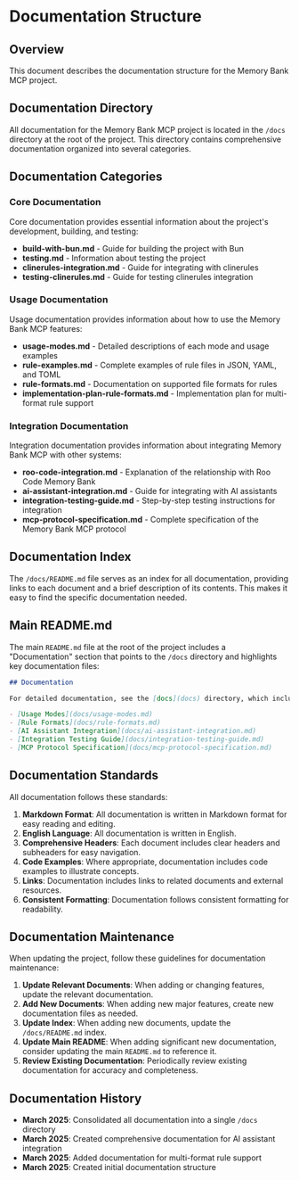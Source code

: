 # Documentation Structure

## Overview

This document describes the documentation structure for the Memory Bank MCP project.

## Documentation Directory

All documentation for the Memory Bank MCP project is located in the `/docs` directory at the root of the project. This directory contains comprehensive documentation organized into several categories.

## Documentation Categories

### Core Documentation

Core documentation provides essential information about the project's development, building, and testing:

- **build-with-bun.md** - Guide for building the project with Bun
- **testing.md** - Information about testing the project
- **clinerules-integration.md** - Guide for integrating with clinerules
- **testing-clinerules.md** - Guide for testing clinerules integration

### Usage Documentation

Usage documentation provides information about how to use the Memory Bank MCP features:

- **usage-modes.md** - Detailed descriptions of each mode and usage examples
- **rule-examples.md** - Complete examples of rule files in JSON, YAML, and TOML
- **rule-formats.md** - Documentation on supported file formats for rules
- **implementation-plan-rule-formats.md** - Implementation plan for multi-format rule support

### Integration Documentation

Integration documentation provides information about integrating Memory Bank MCP with other systems:

- **roo-code-integration.md** - Explanation of the relationship with Roo Code Memory Bank
- **ai-assistant-integration.md** - Guide for integrating with AI assistants
- **integration-testing-guide.md** - Step-by-step testing instructions for integration
- **mcp-protocol-specification.md** - Complete specification of the Memory Bank MCP protocol

## Documentation Index

The `/docs/README.md` file serves as an index for all documentation, providing links to each document and a brief description of its contents. This makes it easy to find the specific documentation needed.

## Main README.md

The main `README.md` file at the root of the project includes a "Documentation" section that points to the `/docs` directory and highlights key documentation files:

```markdown
## Documentation

For detailed documentation, see the [docs](docs) directory, which includes:

- [Usage Modes](docs/usage-modes.md)
- [Rule Formats](docs/rule-formats.md)
- [AI Assistant Integration](docs/ai-assistant-integration.md)
- [Integration Testing Guide](docs/integration-testing-guide.md)
- [MCP Protocol Specification](docs/mcp-protocol-specification.md)
```

## Documentation Standards

All documentation follows these standards:

1. **Markdown Format**: All documentation is written in Markdown format for easy reading and editing.
2. **English Language**: All documentation is written in English.
3. **Comprehensive Headers**: Each document includes clear headers and subheaders for easy navigation.
4. **Code Examples**: Where appropriate, documentation includes code examples to illustrate concepts.
5. **Links**: Documentation includes links to related documents and external resources.
6. **Consistent Formatting**: Documentation follows consistent formatting for readability.

## Documentation Maintenance

When updating the project, follow these guidelines for documentation maintenance:

1. **Update Relevant Documents**: When adding or changing features, update the relevant documentation.
2. **Add New Documents**: When adding new major features, create new documentation files as needed.
3. **Update Index**: When adding new documents, update the `/docs/README.md` index.
4. **Update Main README**: When adding significant new documentation, consider updating the main `README.md` to reference it.
5. **Review Existing Documentation**: Periodically review existing documentation for accuracy and completeness.

## Documentation History

- **March 2025**: Consolidated all documentation into a single `/docs` directory
- **March 2025**: Created comprehensive documentation for AI assistant integration
- **March 2025**: Added documentation for multi-format rule support
- **March 2025**: Created initial documentation structure